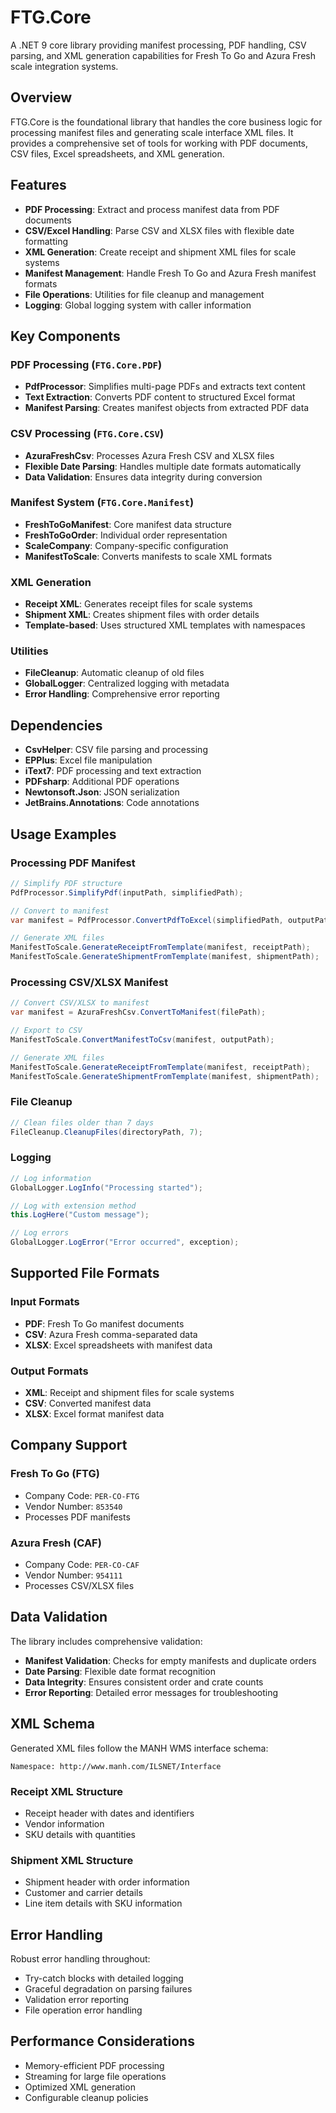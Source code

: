 # FTG.Core

A .NET 9 core library providing manifest processing, PDF handling, CSV parsing, and XML generation capabilities for Fresh To Go and Azura Fresh scale integration systems.

## Overview

FTG.Core is the foundational library that handles the core business logic for processing manifest files and generating scale interface XML files. It provides a comprehensive set of tools for working with PDF documents, CSV files, Excel spreadsheets, and XML generation.

## Features

- **PDF Processing**: Extract and process manifest data from PDF documents
- **CSV/Excel Handling**: Parse CSV and XLSX files with flexible date formatting
- **XML Generation**: Create receipt and shipment XML files for scale systems
- **Manifest Management**: Handle Fresh To Go and Azura Fresh manifest formats
- **File Operations**: Utilities for file cleanup and management
- **Logging**: Global logging system with caller information

## Key Components

### PDF Processing (`FTG.Core.PDF`)
- **PdfProcessor**: Simplifies multi-page PDFs and extracts text content
- **Text Extraction**: Converts PDF content to structured Excel format
- **Manifest Parsing**: Creates manifest objects from extracted PDF data

### CSV Processing (`FTG.Core.CSV`)
- **AzuraFreshCsv**: Processes Azura Fresh CSV and XLSX files
- **Flexible Date Parsing**: Handles multiple date formats automatically
- **Data Validation**: Ensures data integrity during conversion

### Manifest System (`FTG.Core.Manifest`)
- **FreshToGoManifest**: Core manifest data structure
- **FreshToGoOrder**: Individual order representation
- **ScaleCompany**: Company-specific configuration
- **ManifestToScale**: Converts manifests to scale XML formats

### XML Generation
- **Receipt XML**: Generates receipt files for scale systems
- **Shipment XML**: Creates shipment files with order details
- **Template-based**: Uses structured XML templates with namespaces

### Utilities
- **FileCleanup**: Automatic cleanup of old files
- **GlobalLogger**: Centralized logging with metadata
- **Error Handling**: Comprehensive error reporting

## Dependencies

- **CsvHelper**: CSV file parsing and processing
- **EPPlus**: Excel file manipulation
- **iText7**: PDF processing and text extraction
- **PDFsharp**: Additional PDF operations
- **Newtonsoft.Json**: JSON serialization
- **JetBrains.Annotations**: Code annotations

## Usage Examples

### Processing PDF Manifest
```csharp
// Simplify PDF structure
PdfProcessor.SimplifyPdf(inputPath, simplifiedPath);

// Convert to manifest
var manifest = PdfProcessor.ConvertPdfToExcel(simplifiedPath, outputPath);

// Generate XML files
ManifestToScale.GenerateReceiptFromTemplate(manifest, receiptPath);
ManifestToScale.GenerateShipmentFromTemplate(manifest, shipmentPath);
```

### Processing CSV/XLSX Manifest
```csharp
// Convert CSV/XLSX to manifest
var manifest = AzuraFreshCsv.ConvertToManifest(filePath);

// Export to CSV
ManifestToScale.ConvertManifestToCsv(manifest, outputPath);

// Generate XML files
ManifestToScale.GenerateReceiptFromTemplate(manifest, receiptPath);
ManifestToScale.GenerateShipmentFromTemplate(manifest, shipmentPath);
```

### File Cleanup
```csharp
// Clean files older than 7 days
FileCleanup.CleanupFiles(directoryPath, 7);
```

### Logging
```csharp
// Log information
GlobalLogger.LogInfo("Processing started");

// Log with extension method
this.LogHere("Custom message");

// Log errors
GlobalLogger.LogError("Error occurred", exception);
```

## Supported File Formats

### Input Formats
- **PDF**: Fresh To Go manifest documents
- **CSV**: Azura Fresh comma-separated data
- **XLSX**: Excel spreadsheets with manifest data

### Output Formats
- **XML**: Receipt and shipment files for scale systems
- **CSV**: Converted manifest data
- **XLSX**: Excel format manifest data

## Company Support

### Fresh To Go (FTG)
- Company Code: `PER-CO-FTG`
- Vendor Number: `853540`
- Processes PDF manifests

### Azura Fresh (CAF)
- Company Code: `PER-CO-CAF`
- Vendor Number: `954111`
- Processes CSV/XLSX files

## Data Validation

The library includes comprehensive validation:
- **Manifest Validation**: Checks for empty manifests and duplicate orders
- **Date Parsing**: Flexible date format recognition
- **Data Integrity**: Ensures consistent order and crate counts
- **Error Reporting**: Detailed error messages for troubleshooting

## XML Schema

Generated XML files follow the MANH WMS interface schema:
```
Namespace: http://www.manh.com/ILSNET/Interface
```

### Receipt XML Structure
- Receipt header with dates and identifiers
- Vendor information
- SKU details with quantities

### Shipment XML Structure
- Shipment header with order information
- Customer and carrier details
- Line item details with SKU information

## Error Handling

Robust error handling throughout:
- Try-catch blocks with detailed logging
- Graceful degradation on parsing failures
- Validation error reporting
- File operation error handling

## Performance Considerations

- Memory-efficient PDF processing
- Streaming for large file operations
- Optimized XML generation
- Configurable cleanup policies